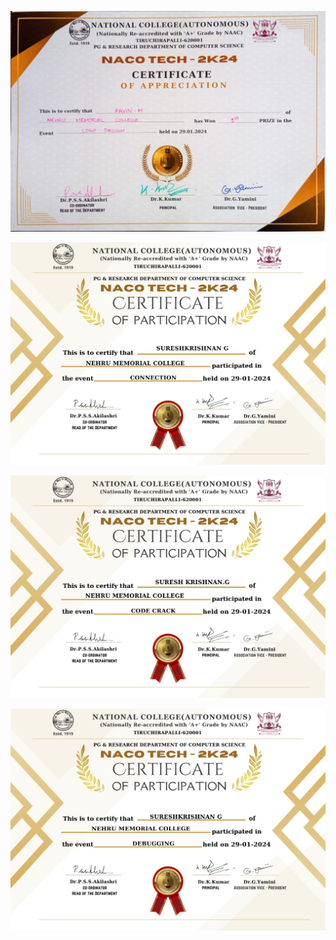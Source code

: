 ![](attachments/WhatsApp%20Image%202024-09-09%20at%2022.43.41_b24d6e40.jpg)

![](attachments/WhatsApp%20Image%202024-09-09%20at%2019.48.35_c113f79f.jpg)

![](attachments/WhatsApp%20Image%202024-09-09%20at%2019.48.35_55b949a8.jpg)

![](attachments/WhatsApp%20Image%202024-09-09%20at%2019.48.36_fe4ca2b8.jpg)